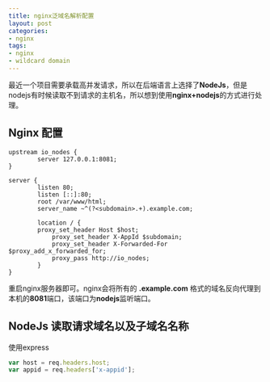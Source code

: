 ```yaml
---
title: nginx泛域名解析配置
layout: post
categories:
- nginx
tags:
- nginx
- wildcard domain
---
```

最近一个项目需要承载高并发请求，所以在后端语言上选择了**NodeJs**，但是nodejs有时候读取不到请求的主机名，所以想到使用**nginx+nodejs**的方式进行处理。

## Nginx 配置

```text
upstream io_nodes {
        server 127.0.0.1:8081;
}

server {
        listen 80;
        listen [::]:80;
        root /var/www/html;
        server_name ~^(?<subdomain>.+).example.com;

        location / {
	    proxy_set_header Host $host;
            proxy_set_header X-AppId $subdomain;
            proxy_set_header X-Forwarded-For $proxy_add_x_forwarded_for;
            proxy_pass http://io_nodes;
        }
}
```

重启nginx服务器即可。nginx会将所有的 **<subdomain>.example.com** 格式的域名反向代理到本机的**8081**端口，该端口为**nodejs**监听端口。

## NodeJs 读取请求域名以及子域名名称
使用express

```javascript
var host = req.headers.host;
var appid = req.headers['x-appid'];
```
